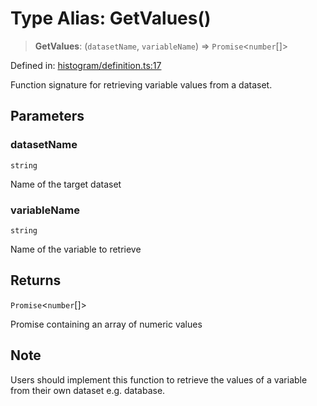 # Type Alias: GetValues()

> **GetValues**: (`datasetName`, `variableName`) => `Promise`\<`number`[]\>

Defined in: [histogram/definition.ts:17](https://github.com/GeoDaCenter/openassistant/blob/1a6f158a9bc0914d446c35a467a546a572748a5e/packages/echarts/src/histogram/definition.ts#L17)

Function signature for retrieving variable values from a dataset.

## Parameters

### datasetName

`string`

Name of the target dataset

### variableName

`string`

Name of the variable to retrieve

## Returns

`Promise`\<`number`[]\>

Promise containing an array of numeric values

## Note

Users should implement this function to retrieve the values of a variable from their own dataset e.g. database.
